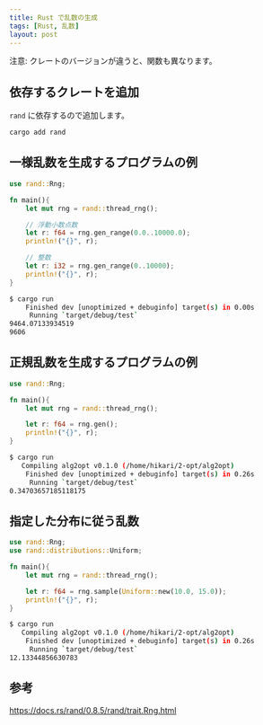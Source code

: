 ```yaml
---
title: Rust で乱数の生成
tags: [Rust, 乱数]
layout: post
---
```


注意: クレートのバージョンが違うと、関数も異なります。

## 依存するクレートを追加
`rand` に依存するので追加します。

```bash
cargo add rand
```

## 一様乱数を生成するプログラムの例

```rust
use rand::Rng;

fn main(){
    let mut rng = rand::thread_rng();

    // 浮動小数点数
    let r: f64 = rng.gen_range(0.0..10000.0);
    println!("{}", r);

    // 整数
    let r: i32 = rng.gen_range(0..10000);
    println!("{}", r);
}
```

```bash
$ cargo run
    Finished dev [unoptimized + debuginfo] target(s) in 0.00s
     Running `target/debug/test`
9464.07133934519
9606
```

## 正規乱数を生成するプログラムの例

```rust
use rand::Rng;

fn main(){
    let mut rng = rand::thread_rng();

    let r: f64 = rng.gen();
    println!("{}", r);
}
```

```bash
$ cargo run
   Compiling alg2opt v0.1.0 (/home/hikari/2-opt/alg2opt)
    Finished dev [unoptimized + debuginfo] target(s) in 0.26s
     Running `target/debug/test`
0.34703657185118175
```

## 指定した分布に従う乱数

```rust
use rand::Rng;
use rand::distributions::Uniform;

fn main(){
    let mut rng = rand::thread_rng();

    let r: f64 = rng.sample(Uniform::new(10.0, 15.0));
    println!("{}", r);
}
```

```bash
$ cargo run
   Compiling alg2opt v0.1.0 (/home/hikari/2-opt/alg2opt)
    Finished dev [unoptimized + debuginfo] target(s) in 0.26s
     Running `target/debug/test`
12.13344856630783
```

## 参考
https://docs.rs/rand/0.8.5/rand/trait.Rng.html
